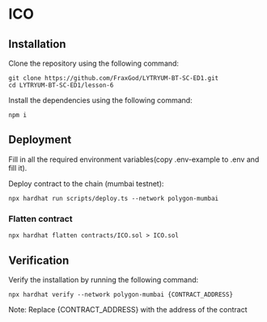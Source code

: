 # ICO

## Installation
Clone the repository using the following command:
```
git clone https://github.com/FraxGod/LYTRYUM-BT-SC-ED1.git
cd LYTRYUM-BT-SC-ED1/lesson-6
```

Install the dependencies using the following command:
```
npm i
```

## Deployment

Fill in all the required environment variables(copy .env-example to .env and fill it). 

Deploy contract to the chain (mumbai testnet):
```
npx hardhat run scripts/deploy.ts --network polygon-mumbai
```

### Flatten contract
```
npx hardhat flatten contracts/ICO.sol > ICO.sol
```

## Verification
Verify the installation by running the following command:
```
npx hardhat verify --network polygon-mumbai {CONTRACT_ADDRESS}
```
Note: Replace {CONTRACT_ADDRESS} with the address of the contract

